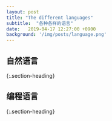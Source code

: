 ```yaml
---
layout: post
title: "The different languages"
subtitle:  "各种各样的语言"
date:   2019-04-17 12:27:00 +0900
background: '/img/posts/language.png'
---
```


## 自然语言
{:.section-heading}

## 编程语言
{:.section-heading}

